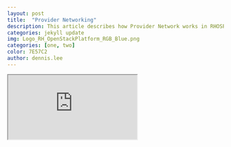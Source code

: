 ```yaml
---
layout: post
title:  "Provider Networking"
description: This article describes how Provider Network works in RHOSP. Provider Network allows an instance to uses provider network that connects to the physical network infrastructure via layer-2 (bridging/switching).
categories: jekyll update
img: Logo_RH_OpenStackPlatform_RGB_Blue.png
categories: [one, two]
color: 7E57C2
author: dennis.lee
---
```




<iframe src="https://docs.google.com/document/d/e/2PACX-1vS_OMAsvueZnNEvIjE7VLw1NDYe2kriK15V84GMctyQC2zZj8R-QrCwn-UkpELcX8ZJHFLMmIyFVKT4/pub?embedded=true"></iframe>


